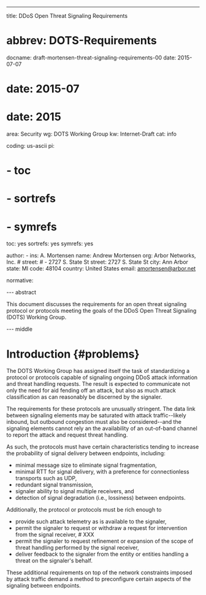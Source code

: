 ---
title: DDoS Open Threat Signaling Requirements
# abbrev: DOTS-Requirements
docname: draft-mortensen-threat-signaling-requirements-00
date: 2015-07-07
# date: 2015-07
# date: 2015

area: Security
wg: DOTS Working Group
kw: Internet-Draft
cat: info

coding: us-ascii
pi:
#  - toc
#  - sortrefs
#  - symrefs
  toc: yes
  sortrefs: yes
  symrefs: yes

author:
      -
        ins: A. Mortensen
        name: Andrew Mortensen
        org: Arbor Networks, Inc.
        # street:
        # - 2727 S. State St
        street: 2727 S. State St
        city: Ann Arbor
        state: MI
        code: 48104
        country: United States
        email: amortensen@arbor.net

normative:

--- abstract

This document discusses the requirements for an open threat signaling protocol
or protocols meeting the goals of the DDoS Open Threat Signaling (DOTS)
Working Group.


--- middle

Introduction            {#problems}
============
The DOTS Working Group has assigned itself the task of standardizing a protocol
or protocols capable of signaling ongoing DDoS attack information and threat
handling requests. The result is expected to communicate not only the need for
aid fending off an attack, but also as much attack classification as can
reasonably be discerned by the signaler.

The requirements for these protocols are unusually stringent. The data link
between signaling elements may be saturated with attack traffic--likely inbound,
but outbound congestion must also be considered--and the signaling elements
cannot rely an the availability of an out-of-band channel to report the attack
and request threat handling.

As such, the protocols must have certain characteristics tending to increase
the probability of signal delivery between endpoints, including:

* minimal message size to eliminate signal fragmentation,
* minimal RTT for signal delivery, with a preference for connectionless
  transports such as UDP,
* redundant signal transmission,
* signaler ability to signal multiple receivers, and
* detection of signal degradation (i.e., lossiness) between endpoints.

Additionally, the protocol or protocols must be rich enough to

* provide such attack telemetry as is available to the signaler,
* permit the signaler to request or withdraw a request for intervention
  from the signal receiver, # XXX
* permit the signaler to request refinement or expansion of the scope of threat
  handling performed by the signal receiver,
* deliver feedback to the signaler from the entity or entities handling a
  threat on the signaler's behalf.

These additional requirements on top of the network constraints imposed by
attack traffic demand a method to preconfigure certain aspects of the signaling
between endpoints.
